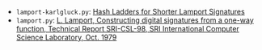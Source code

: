 - `lamport-karlgluck.py`: [Hash Ladders for Shorter Lamport Signatures](https://gist.github.com/karlgluck/8412807)
- `lamport.py`: [L. Lamport, Constructing digital signatures from a one-way function, Technical Report SRI-CSL-98, SRI International Computer Science Laboratory, Oct. 1979](https://www.microsoft.com/en-us/research/uploads/prod/2016/12/Constructing-Digital-Signatures-from-a-One-Way-Function.pdf)
